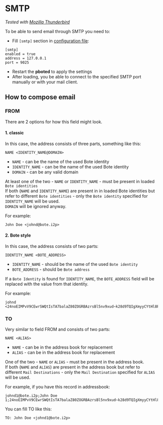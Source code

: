 # SMTP

_Tested with [Mozilla Thunderbird](https://www.thunderbird.net/en-US/)_

To be able to send email through SMTP you need to:

- Fill `[smtp]` section in [configuration file](../user-guide/configuration.md#smtp):

```
[smtp]
enabled = true
address = 127.0.0.1
port = 9025
```

- Restart the **pboted** to apply the settings
- After loading, you be able to connect to the specified SMTP port manually or with your mail client.

## How to compose email

### FROM

There are 2 options for how this field might look.

#### 1. classic

In this case, the address consists of three parts, something like this:

`NAME <IDENTITY_NAME@DOMAIN>`

- `NAME` - can be the name of the used Bote identity
- `IDENTITY_NAME` - can be the name of the used Bote identity
- `DOMAIN` -  can be any valid domain

At least one of the two - `NAME` or `IDENTITY_NAME` - must be present in loaded `Bote identities`  
If both (`NAME` and `IDENTITY_NAME`) are present in in loaded Bote identities  but refer to different `Bote identities` - only the `Bote identity` specified for `IDENTITY_NAME` will be used.  
`DOMAIN` will be ignored anyway.

For example:

```
John Doe <johnd@bote.i2p>
```

#### 2. Bote style

In this case, the address consists of two parts:

`IDENTITY_NAME <BOTE_ADDRESS>`

- `IDENTITY_NAME` - should be the name of the used `Bote identity`
- `BOTE_ADDRESS` - should be `Bote address`

If a `Bote Identity` is found for `IDENTITY_NAME`, the `BOTE_ADDRESS` field will be replaced with the value from that identity.

For example:

```
johnd <24noEIMPvV9CEwrSWQtIsTA7balaZ80ZOGRBAzrsBl5nv9xud~k28d9TQIgXmyyCYtHl8PJASAFDeefSc6EJ81>
```

### TO

Very similar to field FROM and consists of two parts:

`NAME <ALIAS>`

- `NAME` - can be in the address book for replacement
- `ALIAS` - can be in the address book for replacement

One of the two - `NAME` or `ALIAS` - must be present in the address book.  
If both (`NAME` and `ALIAS`) are present in the address book but refer to different `Mail Destinations` - only the `Mail Destination` specified for `ALIAS` will be used.

For example, if you have this record in addressbook:

```
johnd1@bote.i2p;John Doe 1;24noEIMPvV9CEwrSWQtIsTA7balaZ80ZOGRBAzrsBl5nv9xud~k28d9TQIgXmyyCYtHl8PJASAFDeefSc6EJ81
```

You can fill TO like this:

`TO: John Doe <johnd1@bote.i2p>`
